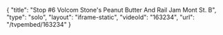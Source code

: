 {
    "title": "Stop #6 Volcom Stone's Peanut Butter And Rail Jam Mont St. B",
    "type": "solo",
    "layout": "iframe-static",
    "videoId": "163234",
    "url": "\/tvpembed\/163234"
}